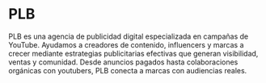 # PLB
PLB es una agencia de publicidad digital especializada en campañas de YouTube. Ayudamos a creadores de contenido, influencers y marcas a crecer mediante estrategias publicitarias efectivas que generan visibilidad, ventas y comunidad. Desde anuncios pagados hasta colaboraciones orgánicas con youtubers, PLB conecta a marcas con audiencias reales.
